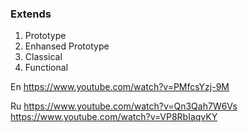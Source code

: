 ### Extends

1. Prototype
2. Enhansed Prototype
3. Classical
4. Functional

En
https://www.youtube.com/watch?v=PMfcsYzj-9M

Ru
https://www.youtube.com/watch?v=Qn3Qah7W6Vs
https://www.youtube.com/watch?v=VP8RbIaqvKY